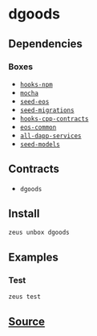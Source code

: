 
dgoods 
====================




## Dependencies
### Boxes
* [`hooks-npm`](hooks-npm.md)
* [`mocha`](mocha.md)
* [`seed-eos`](seed-eos.md)
* [`seed-migrations`](seed-migrations.md)
* [`hooks-cpp-contracts`](hooks-cpp-contracts.md)
* [`eos-common`](eos-common.md)
* [`all-dapp-services`](all-dapp-services.md)
* [`seed-models`](seed-models.md)


## Contracts
* `dgoods`
## Install
```bash
zeus unbox dgoods
```
## Examples
### Test 
```bash
zeus test
```





## [Source](https://github.com/liquidapps-io/zeus-sdk/tree/master/boxes/groups/game/dgoods)
